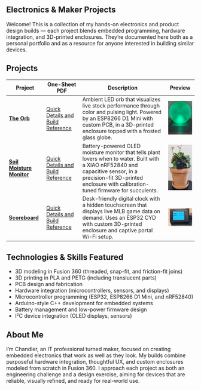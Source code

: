 ## Electronics & Maker Projects

Welcome! This is a collection of my hands-on electronics and product design builds — each project blends embedded programming, hardware integration, and 3D-printed enclosures.
They’re documented here both as a personal portfolio and as a resource for anyone interested in building similar devices.

## Projects
| Project | One-Sheet PDF | Description | Preview |
|---------|-----------------------|-------------|---------|
| [**The Orb**](./TheOrb) | [Quick Details and Build Reference](https://raw.githubusercontent.com/ChandlerEx/Projects/main/TheOrb/docs/Orb_One_Sheet.pdf) | Ambient LED orb that visualizes live stock performance through color and pulsing light. Powered by an ESP8266 D1 Mini with custom PCB, in a 3D-printed enclosure topped with a frosted glass globe. | <img src="https://github.com/ChandlerEx/Projects/blob/4fce6b1c45c0433fd5aaa784d1d3e17cac22d64d/TheOrb/OrbThumb.jpg" alt="The Orb Finished Build" width="150"/> |
| [**Soil Moisture Monitor**](./SoilMonitor) | [Quick Details and Build Reference](https://raw.githubusercontent.com/ChandlerEx/Projects/main/SoilMonitor/docs/SoilMon_One_Sheet.pdf) | Battery-powered OLED moisture monitor that tells plant lovers when to water. Built with a XIAO nRF52840 and capacitive sensor, in a precision-fit 3D-printed enclosure with calibration-tuned firmware for succulents. | <img src="https://github.com/ChandlerEx/Projects/blob/bd44a9a6053a92f3da4370e4cfcf0bc38572fa22/SoilMonitor/SoilMonInUse.jpg" alt="Soil Moisture Monitor in Use" width="150"/> |
| [**Scoreboard**](./Scoreboard) | [Quick Details and Build Reference](https://raw.githubusercontent.com/ChandlerEx/Projects/main/Scoreboard/docs/Scoreboard_One_Sheet.pdf) | Desk-friendly digital clock with a hidden touchscreen that displays live MLB game data on demand. Uses an ESP32 CYD with custom 3D-printed enclosure and captive portal Wi-Fi setup. | <img src="./Scoreboard/visual-media/ScoreboardScore.jpg" alt="Scoreboard Showing Live MLB Score" width="150"/> |

## Technologies & Skills Featured
- 3D modeling in Fusion 360 (threaded, snap-fit, and friction-fit joins)
- 3D printing in PLA and PETG (including translucent parts)
- PCB design and fabrication
- Hardware integration (microcontrollers, sensors, and displays)
- Microcontroller programming (ESP32, ESP8266 D1 Mini, and nRF52840)
- Arduino-style C++ development for embedded systems
- Battery management and low-power firmware design
- I²C device integration (OLED displays, sensors)

## About Me
I’m Chandler, an IT professional turned maker, focused on creating embedded electronics that work as well as they look. My builds combine purposeful hardware integration, 
thoughtful UX, and custom enclosures modeled from scratch in Fusion 360. I approach each project as both an engineering challenge and a design exercise, aiming for devices 
that are reliable, visually refined, and ready for real-world use.
